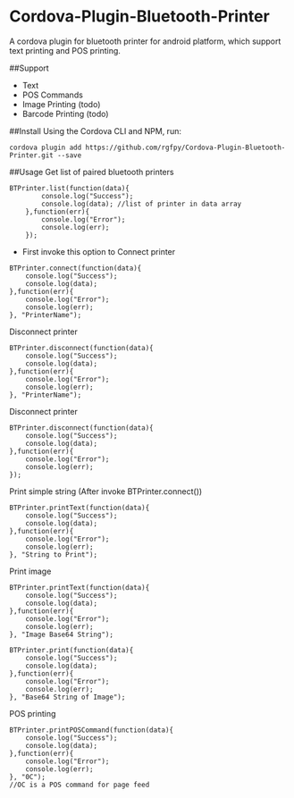 # Cordova-Plugin-Bluetooth-Printer
A cordova plugin for bluetooth printer for android platform, which support text printing and POS printing.

##Support
- Text
- POS Commands
- Image Printing (todo)
- Barcode Printing (todo)

##Install
Using the Cordova CLI and NPM, run:

```
cordova plugin add https://github.com/rgfpy/Cordova-Plugin-Bluetooth-Printer.git --save
```



##Usage
Get list of paired bluetooth printers

```
BTPrinter.list(function(data){
        console.log("Success");
        console.log(data); //list of printer in data array
    },function(err){
        console.log("Error");
        console.log(err);
    });
```


* First invoke this option to Connect printer

```
BTPrinter.connect(function(data){
	console.log("Success");
	console.log(data);
},function(err){
	console.log("Error");
	console.log(err);
}, "PrinterName");
```


Disconnect printer

```
BTPrinter.disconnect(function(data){
	console.log("Success");
	console.log(data);
},function(err){
	console.log("Error");
	console.log(err);
}, "PrinterName");
```


Disconnect printer

```
BTPrinter.disconnect(function(data){
	console.log("Success");
	console.log(data);
},function(err){
	console.log("Error");
	console.log(err);
});
```


Print simple string (After invoke BTPrinter.connect())

```
BTPrinter.printText(function(data){
    console.log("Success");
    console.log(data);
},function(err){
    console.log("Error");
    console.log(err);
}, "String to Print");
```


Print image

```
BTPrinter.printText(function(data){
    console.log("Success");
    console.log(data);
},function(err){
    console.log("Error");
    console.log(err);
}, "Image Base64 String");
```

```
BTPrinter.print(function(data){
    console.log("Success");
    console.log(data);
},function(err){
    console.log("Error");
    console.log(err);
}, "Base64 String of Image");
```


POS printing

```
BTPrinter.printPOSCommand(function(data){
    console.log("Success");
    console.log(data);
},function(err){
    console.log("Error");
    console.log(err);
}, "0C");
//OC is a POS command for page feed
```
